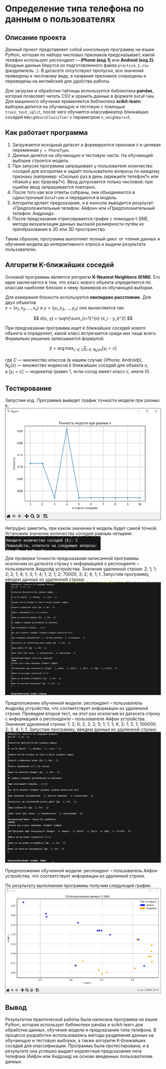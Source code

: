 # Определение типа телефона по данным о пользователях

## Описание проекта
Данный проект представляет собой консольную программу на языке Python, которая по набору числовых признаков предсказывает, какой телефон использует респондент — **iPhone (код 1)** или **Android (код 2)**. Входные данные берутся из подготовленного файла `practice_1.csv` (разделитель `;`). В датасете отсутствуют пропуски, все значения приведены к числовому виду, а названия признаков сокращены и переведены на английский для удобства работы.  

Для загрузки и обработки таблицы используется библиотека **pandas**, которая позволяет читать CSV и хранить данные в формате `DataFrame`. Для машинного обучения применяется библиотека **scikit-learn**: выборка делится на обучающую и тестовую с помощью `train_test_split`, после чего обучается классификатор ближайших соседей `KNeighborsClassifier` с параметром `n_neighbors=5`.  

## Как работает программа
1. Загружается исходный датасет и формируются признаки `X` и целевая переменная `y = PhoneType`.  
2. Данные делятся на обучающую и тестовую части. На обучающей выборке строится модель.  
3. При запуске программа запрашивает у пользователя количество соседей для алгоритма и задаёт пользователю вопросы по каждому признаку (например: «Сколько раз в день заряжаете телефон?» или «Какой у вас браузер?»). Ввод допускается только числовой; при ошибке ввод запрашивается повторно.  
4. После того как все ответы собраны, они объединяются в однострочный `DataFrame` и передаются в модель.  
5. Алгоритм делает предсказание, и в консоли выводится результат: «Предположительный телефон: Айфон» или «Предположительный телефон: Андроид».
6. После предсказания отрисовывается график с помощью t-SNE, метода визуализации данных высокой размерности путём их преобразования в 2D или 3D пространство.

Таким образом, программа выполняет полный цикл: от чтения данных и обучения модели до интерактивного опроса и выдачи результата пользователю.  

## Алгоритм K-ближайших соседей
Основой программы является алгоритм **K-Nearest Neighbors (KNN)**. Его идея заключается в том, что класс нового объекта определяется по классам наиболее близких к нему примеров из обучающей выборки.  

Для измерения близости используется **евклидово расстояние**. Для двух объектов  
$x = (x_1, x_2, ..., x_n)$ и $y = (y_1, y_2, ..., y_n)$ оно вычисляется так:  

$$
d(x, y) = \sqrt{\sum_{i=1}^{n} (x_i - y_i)^2}
$$

При предсказании программа ищет $k$ ближайших соседей нового объекта и определяет, какой класс встречается среди них чаще всего. Формально решение записывается формулой:  

$$
\hat{y} = \arg\max_{c \in C} \sum_{i \in N_k(x)} [y_i = c]
$$

где $C$ — множество классов (в нашем случае {iPhone, Android}),  
$N_k(x)$ — множество индексов $k$ ближайших соседей для объекта $x$,  
а $[y_i = c]$ — индикатор (равен 1, если сосед имеет класс $c$, иначе 0).  

## Тестирование
Запустим код. Программа выведет график точности модели при разных k:
![График точности модели при разных k](images/accuracy.png)

Нетрудно заметить, при каком значении k модель будет самой точной. Установим значение количества соседей равным четырем:                                                
![Ввод кол-ва соседей](images/neighbourInput.png)

Для проверки точности предсказания написанной программы исключим из датасета строку с информацией о респонденте – пользователе Андройд устройства. Значения удаленной строки:
2; 1; 1; 2; 2; 1; 4; 1; 3; 1; 4; 1; 2; 1; 2; 70000; 3; 2; 4; 1; 1.
Запустим программу, введем данные из удаленной строки:
![Тест 1](images/test1.png)

 
Предположение обученной модели: респондент – пользователь Андройд устройства, что соответствует информации из удаленной строки.
Проведем второй тест, на этот раз исключив из датасета строку с информацией о респонденте – пользователе Айфон устройства. Значения удаленной строки:
1; 2; 0; 2; 3; 2; 5; 1; 1; 1; 4; 3; 1; 2; 1; 100000; 2; 2; 4; 1; 1.
Запустим программу, введем данные из удаленной строки:
![Тест 2](images/test2.png)
 
Предположение обученной модели: респондент – пользователь Айфон устройства, что соответствует информации из удаленной строки.

По результату выполнения программы получим следующий график:
![График t-SNE](images/graphic.png)

## Вывод
Результатом практической работы была написана программа на языке Python, которая использует библиотеки pandas и scikit-learn для обработки данных, обучения модели и предсказания типа телефона. В процессе разработки использовались методы разделения данных на обучающую и тестовую выборки, а также алгоритм K-ближайших соседей для классификации. Программа была протестирована, и в результате она успешно выдает корректные предсказания типа телефона (Айфон или Андроид) на основе введенных пользователем данных.

